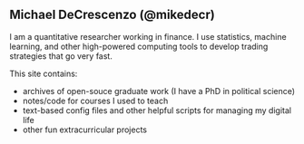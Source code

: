 ## Michael DeCrescenzo (@mikedecr)

I am a quantitative researcher working in finance.
I use statistics, machine learning, and other high-powered computing tools to develop trading strategies that go very fast.

This site contains:

- archives of open-souce graduate work (I have a PhD in political science)
- notes/code for courses I used to teach
- text-based config files and other helpful scripts for managing my digital life
- other fun extracurricular projects
